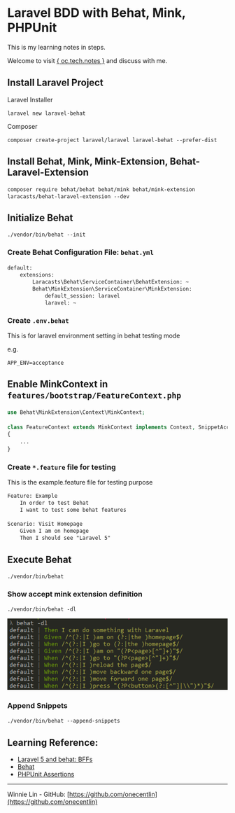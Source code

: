 # Laravel BDD with Behat, Mink, PHPUnit

This is my learning notes in steps.

Welcome to visit [{ oc.tech.notes }](https://devmanna.blogspot.com) and discuss with me.

## Install Laravel Project

Laravel Installer

    laravel new laravel-behat

Composer

    composer create-project laravel/laravel laravel-behat --prefer-dist

## Install Behat, Mink, Mink-Extension, Behat-Laravel-Extension

```
composer require behat/behat behat/mink behat/mink-extension laracasts/behat-laravel-extension --dev
```

## Initialize Behat

```
./vendor/bin/behat --init
```

### Create Behat Configuration File: `behat.yml`

```
default:
    extensions:
        Laracasts\Behat\ServiceContainer\BehatExtension: ~
        Behat\MinkExtension\ServiceContainer\MinkExtension:
            default_session: laravel
            laravel: ~
```

### Create `.env.behat`

This is for laravel environment setting in behat testing mode

e.g.
```
APP_ENV=acceptance
```

## Enable MinkContext in `features/bootstrap/FeatureContext.php`

```php
use Behat\MinkExtension\Context\MinkContext;

class FeatureContext extends MinkContext implements Context, SnippetAcceptingContext
{
    ...
}
```

### Create `*.feature` file for testing

This is the example.feature file for testing purpose

```
Feature: Example
    In order to test Behat
    I want to test some behat features

Scenario: Visit Homepage
    Given I am on homepage
    Then I should see "Laravel 5"
```

## Execute Behat

```
./vendor/bin/behat
```

### Show accept mink extension definition

```
./vendor/bin/behat -dl
```

![behat mink definition list](screenshots/behat-dl.png)

### Append Snippets

```
./vendor/bin/behat --append-snippets
```


## Learning Reference:

- [Laravel 5 and behat: BFFs](https://laracasts.com/lessons/laravel-5-and-behat-bffs)
- [Behat](http://docs.behat.org/en/v3.0/)
- [PHPUnit Assertions](https://phpunit.de/manual/current/en/appendixes.assertions.html)

---

Winnie Lin - GitHub: [https://github.com/onecentlin](https://github.com/onecentlin)